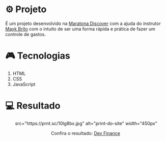 # ⚙ Projeto

É um projeto desenvolvido na [Maratona Discover](https://maratonadiscover.rocketseat.com.br/maratona/aula-01) com a ajuda do instrutor [Mayk Brito](https://www.linkedin.com/in/maykbrito/)
com o intuito de ser uma forma rápida e prática de fazer um controle de gastos.

# 🎮 Tecnologias

1. HTML
2. CSS
3. JavaScript

# 💻 Resultado

<div align="center">
  <img> src="https://prnt.sc/10lg8bx.jpg" alt="print-do-site"  width="450px" 
  <p>Confira o resultado: <a href="https://luizguandalinidevfinance.netlify.app/">Dev Finance</a></p>
  </div>
